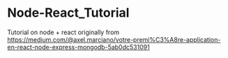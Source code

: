 # Node-React_Tutorial
Tutorial on node + react originally from https://medium.com/@axel.marciano/votre-premi%C3%A8re-application-en-react-node-express-mongodb-5ab0dc531091
